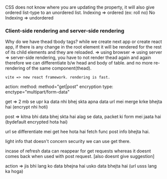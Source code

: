 CSS does not know where you are updating the property, it will also give ordered list-type to an unordered list.
Indexing => ordered (ex: roll no)
No Indexing => undordered

### Client-side rendering and server-side rendering
Why do we have thead tbody tags?
    while we create next app or create react app, if there is any change in the root element it will be rendered for the rest of its child elements and they are reloaded.
    => using browser 
    => using server => server-side rendering, you have to not render thead again and again therefore we can differentiate b/w head and body of table. and no more re-rendering of the same component(thead).

    vite => new react framework. rendering is fast.

action: 
method: method="get|post"
encryption type: enctype="multipart/form-data"


get => 
2 mb se upr ka data nhi bhej skta
apna data url mei merge krke bhejta hai (encrypt nhi hoti)

post => 
kitna bhi data bhej skta hai
alag se data, packet ki form mei jaata hai (bydefault encrypted hota hai)

url se differentiate mei get hee hota hai
fetch func post info bhejta hai.

light info that doesn't concern security we can use get there.

incase of refresh data can reappear for get requests whereas it doesnt comes back when used with post request. [also doesnt give suggestion] 

action => 
jis bhi lang ko data bhejna hai usko data bhejta hai (url usss lang ka hoga)

